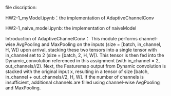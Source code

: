 file discription:

HW2-1_myModel.ipynb：the implementation of AdaptiveChannelConv

HW2-1_naive_model.ipynb: the implementation of naiveModel

Introduction of AdaptiveChannelConv：
This module performs channel-wise AvgPooling and MaxPooling on the inputs (size = [batch, in_channel, H, W]) upon arrival, stacking these two tensors into a single tensor with in_channel set to 2 (size = [batch, 2, H, W]). This tensor is then fed into the Dynamic_convolution referenced in this assignment (with in_channel = 2, out_channels//2). Next, the Featuremap output from Dynamic convolution is stacked with the original input x, resulting in a tensor of size [batch, in_channel + out_channels//2, H, W]. If the number of channels is insufficient, additional channels are filled using channel-wise AvgPooling and MaxPooling.
